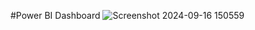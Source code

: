 #Power BI Dashboard
![Screenshot 2024-09-16 150559](https://github.com/user-attachments/assets/c7d5ed51-ad5d-4784-b280-8a6689f67341)

